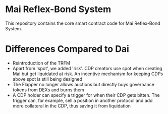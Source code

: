 # Mai Reflex-Bond System

This repository contains the core smart contract code for Mai Reflex-Bond System.

# Differences Compared to Dai

- Reintroduction of the TRFM
- Apart from 'spot', we added 'risk'. CDP creators use spot when creating Mai but get liquidated at risk. An incentive mechanism for keeping CDPs above spot is still being designed
- The Flapper no longer allows auctions but directly buys governance tokens from DEXs and burns them
- A CDP holder can specify a trigger for when their CDP gets bitten. The trigger can, for example, sell a position in another protocol and add more collateral in the CDP, thus saving it from liquidation
